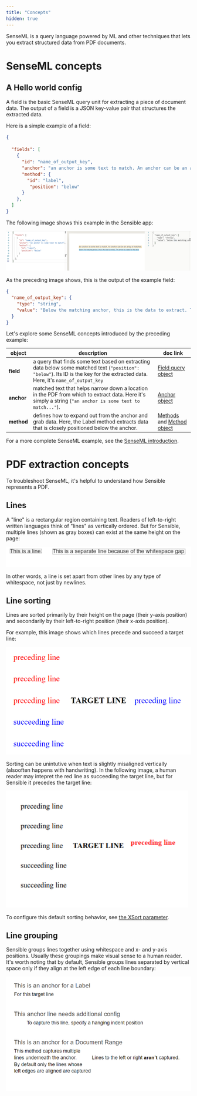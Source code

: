 ```yaml
---
title: "Concepts"
hidden: true
---
```


SenseML is a query language powered by ML and other techniques that lets you extract structured data from PDF documents.

SenseML concepts
====

A Hello world config
----
A field is the basic SenseML query unit for extracting a piece of document data. The output of a field is a JSON key-value pair that structures the extracted data.  

Here is a simple example of a field: 

```json
{

  "fields": [
    {
      "id": "name_of_output_key",
      "anchor": "an anchor is some text to match. An anchor can be an array of matches",
      "method": {
        "id": "label",
         "position": "below"
      }
    },
  ]
}
```

The following image shows this example in the Sensible app:

![](https://raw.githubusercontent.com/sensible-hq/sensible-docs/main/readme-sync/assets/v0/images/basic_field.png)

As the preceding image shows, this is the output of the example field: 

```json
{
  "name_of_output_key": {
    "type": "string",
    "value": "Below the matching anchor, this is the data to extract. The anchor is a label for this data."
  }
}
```



Let's explore some SenseML concepts introduced by the preceding example:

| object     | description                                                  | doc link                                               |
| ---------- | ------------------------------------------------------------ | ------------------------------------------------------ |
| **field**  | a query that finds some text  based on extracting data below some matched text (`"position": "below"`). Its ID is the key for the extracted data. Here, it's `name_of_output_key` | [Field query object](doc:field-query-object)           |
| **anchor** | matched text that helps narrow down a location in the PDF from which to extract data. Here it's simply a string (`"an anchor is some text to match..."`). | [Anchor object](doc:anchor)                            |
| **method** | defines how to expand out from the anchor and grab data. Here, the Label method extracts data that is closely positioned below the anchor. | [Methods](doc:methods) and [Method object](doc:method) |

 For a more complete SenseML example, see the [SenseML introduction](doc:senseml-reference-introduction).

PDF extraction concepts
===

To troubleshoot SenseML, it's helpful to understand how Sensible represents a PDF.

Lines
----

 A "line" is a rectangular region containing text.  Readers of left-to-right written languages think of "lines"  as vertically ordered. But for Sensible, multiple lines  (shown as gray boxes) can exist at the same height on the page:

![](https://raw.githubusercontent.com/sensible-hq/sensible-docs/main/readme-sync/assets/v0/images/line_concept.png)

 In other words, a line is set apart from other lines by any type of whitespace,  not just by newlines.


Line sorting
----

Lines are sorted primarily by their height on the page (their y-axis position) and secondarily by their left-to-right position (their x-axis position).

For example, this image shows which lines precede and succeed a target line:

![](https://raw.githubusercontent.com/sensible-hq/sensible-docs/main/readme-sync/assets/v0/images/line_sort_example_1.png)

Sorting can be unintutive when text is slightly misaligned vertically (alsooften happens with handwriting). In the following image, a human reader may intepret the red line as succeeding the target line, but for Sensible it precedes the target line:

![](https://raw.githubusercontent.com/sensible-hq/sensible-docs/main/readme-sync/assets/v0/images/line_sort_example_2.png)

To configure this default sorting behavior, see [the XSort parameter](doc:method).

Line grouping
---

Sensible groups lines together using whitespace and x- and y-axis positions. Usually these groupings make visual sense to a human reader. It's worth noting that by default, Sensible groups lines separated by vertical space only if they align at the left edge of each line boundary:

![](https://raw.githubusercontent.com/sensible-hq/sensible-docs/main/readme-sync/assets/v0/images/line_grouping_example.png)







